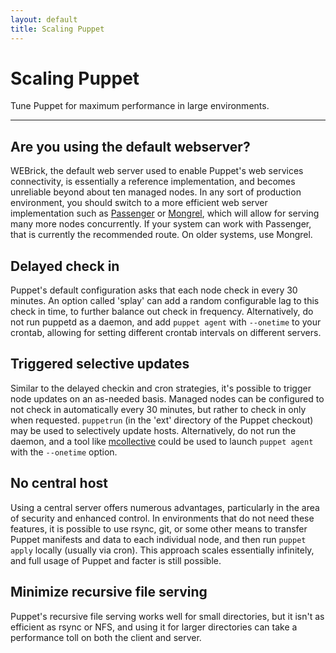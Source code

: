 ```yaml
---
layout: default
title: Scaling Puppet
---
```


Scaling Puppet
==============

Tune Puppet for maximum performance in large environments.

* * *

Are you using the default webserver?
------------------------------------

WEBrick, the default web server used to enable Puppet's web services connectivity, is essentially a reference
implementation, and becomes unreliable beyond about ten managed nodes. In any sort of production environment, you should switch to a more efficient web server implementation such as [Passenger](./passenger.html) or [Mongrel](./mongrel.html), which will allow for serving many more nodes concurrently. If your system can work with Passenger, that is currently the recommended route.  On older systems, use Mongrel.

Delayed check in
----------------

Puppet's default configuration asks that each node check in every 30 minutes.  An option called 'splay' can add a random configurable lag to this check in time, to further balance out check in frequency.  Alternatively, do not run puppetd as a daemon, and add `puppet agent` with `--onetime` to your crontab, allowing for setting different crontab intervals on different servers.

Triggered selective updates
---------------------------

Similar to the delayed checkin and cron strategies, it's possible to trigger node updates on an as-needed basis.  Managed nodes can be configured to not check in automatically every 30 minutes, but rather to check in only when requested.  `puppetrun` (in the 'ext' directory of the Puppet checkout) may be used to selectively update hosts.  Alternatively, do not run the daemon, and a tool like [mcollective](http://www.puppetlabs.com/mcollective/introduction/) could be used to launch `puppet agent` with the `--onetime` option.

No central host
---------------

Using a central server offers numerous advantages, particularly in the area of security and enhanced control.  In environments that do not need these features, it is possible to use rsync, git, or some other means to transfer Puppet manifests and data to each individual node, and then run `puppet apply` locally (usually via cron).   This approach scales essentially infinitely, and full usage of Puppet and facter is still possible.

Minimize recursive file serving
-------------------------------

Puppet's recursive file serving works well for small directories, but it isn't as efficient as rsync or NFS, and using it for larger directories can take a performance toll on both the client and server.

